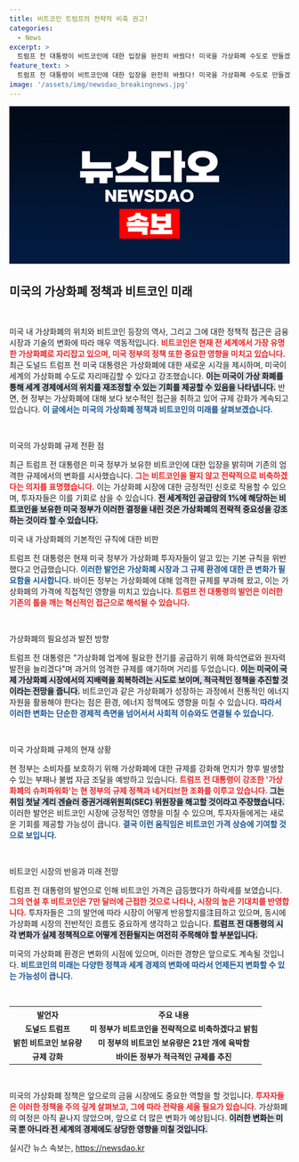 ```yaml
---
title: 비트코인 트럼프의 전략적 비축 권고!
categories:
  - News
excerpt: >
  트럼프 전 대통령이 비트코인에 대한 입장을 완전히 바꿨다! 미국을 가상화폐 수도로 만들겠다며 비트코인 보유 전략을 밝혔다. 이번 발언은 미국의 암호화폐 시장에 큰 파장을 일으킬 전망이다. 클릭하고 자세한 내용을 확인해보세요!
feature_text: >
  트럼프 전 대통령이 비트코인에 대한 입장을 완전히 바꿨다! 미국을 가상화폐 수도로 만들겠다며 비트코인 보유 전략을 밝혔다. 이번 발언은 미국의 암호화폐 시장에 큰 파장을 일으킬 전망이다. 클릭하고 자세한 내용을 확인해보세요!
image: '/assets/img/newsdao_breakingnews.jpg'
---
```


<p><img src="/assets/img/newsdao_breakingnews.jpg" alt="bookingtag 속보" /></p>

<h2 data-ke-size="size26">미국의 가상화폐 정책과 비트코인 미래</h2>

<p data-ke-size="size16">&nbsp;</p>

<p>미국 내 가상화폐의 위치와 비트코인 등장의 역사, 그리고 그에 대한 정책적 접근은 금융 시장과 기술의 변화에 따라 매우 역동적입니다. <b><span style="color: #ee2323;">비트코인은 현재 전 세계에서 가장 유명한 가상화폐로 자리잡고 있으며, 미국 정부의 정책 또한 중요한 영향을 미치고 있습니다.</span></b> 최근 도널드 트럼프 전 미국 대통령은 가상화폐에 대한 새로운 시각을 제시하며, 미국이 세계의 가상화폐 수도로 자리매김할 수 있다고 강조했습니다. <b><span style="background-color: #21538527;">이는 미국이 가상 화폐를 통해 세계 경제에서의 위치를 재조정할 수 있는 기회를 제공할 수 있음을 나타냅니다.</span></b> 반면, 현 정부는 가상화폐에 대해 보다 보수적인 접근을 취하고 있어 규제 강화가 계속되고 있습니다. <b><span style="color: #1a5490;">이 글에서는 미국의 가상화폐 정책과 비트코인의 미래를 살펴보겠습니다.</span></b></p>

<p data-ke-size="size16">&nbsp;</p>

<p>미국의 가상화폐 규제 전환 점</p>

<p>최근 트럼프 전 대통령은 미국 정부가 보유한 비트코인에 대한 입장을 밝히며 기존의 엄격한 규제에서의 변화를 시사했습니다. <b><span style="color: #ee2323;">그는 비트코인을 팔지 않고 전략적으로 비축하겠다는 의지를 표명했습니다.</span></b> 이는 가상화폐 시장에 대한 긍정적인 신호로 작용할 수 있으며, 투자자들은 이를 기회로 삼을 수 있습니다. <b><span style="background-color: #21538527;">전 세계적인 공급량의 1%에 해당하는 비트코인을 보유한 미국 정부가 이러한 결정을 내린 것은 가상화폐의 전략적 중요성을 강조하는 것이라 할 수 있습니다.</span></b> </p>

<p>미국 내 가상화폐의 기본적인 규칙에 대한 비판</p>

<p>트럼프 전 대통령은 현재 미국 정부가 가상화폐 투자자들이 알고 있는 기본 규칙을 위반했다고 언급했습니다. <b><span style="color: #1a5490;">이러한 발언은 가상화폐 시장과 그 규제 환경에 대한 큰 변화가 필요함을 시사합니다.</span></b> 바이든 정부는 가상화폐에 대해 엄격한 규제를 부과해 왔고, 이는 가상화폐의 가격에 직접적인 영향을 미치고 있습니다. <b><span style="color: #ee2323;">트럼프 전 대통령의 발언은 이러한 기존의 틀을 깨는 혁신적인 접근으로 해석될 수 있습니다.</span></b></p>

<p data-ke-size="size16">&nbsp;</p>

<p>가상화폐의 필요성과 발전 방향</p>

<p>트럼프 전 대통령은 "가상화폐 업계에 필요한 전기를 공급하기 위해 화석연료와 원자력 발전을 늘리겠다"며 과거의 엄격한 규제를 얘기하며 거리를 두었습니다. <b><span style="background-color: #21538527;">이는 미국이 국제 가상화폐 시장에서의 지배력을 회복하려는 시도로 보이며, 적극적인 정책을 추진할 것이라는 전망을 줍니다.</span></b> 비트코인과 같은 가상화폐가 성장하는 과정에서 전통적인 에너지 자원을 활용해야 한다는 점은 환경, 에너지 정책에도 영향을 미칠 수 있습니다. <b><span style="color: #1a5490;">따라서 이러한 변화는 단순한 경제적 측면을 넘어서서 사회적 이슈와도 연결될 수 있습니다.</span></b></p>

<p data-ke-size="size16">&nbsp;</p>

<p>미국 가상화폐 규제의 현재 상황</p>

<p>현 정부는 소비자를 보호하기 위해 가상화폐에 대한 규제를 강화해 먼지가 향후 발생할 수 있는 부패나 불법 자금 조달을 예방하고 있습니다. <b><span style="color: #ee2323;">트럼프 전 대통령이 강조한 '가상화폐의 슈퍼파워화'는 현 정부의 규제 정책과 네거티브한 조화를 이루고 있습니다.</span></b> <b><span style="background-color: #21538527;">그는 취임 첫날 게리 겐슬러 증권거래위원회(SEC) 위원장을 해고할 것이라고 주장했습니다.</span></b> 이러한 발언은 비트코인 시장에 긍정적인 영향을 미칠 수 있으며, 투자자들에게는 새로운 기회를 제공할 가능성이 큽니다. <b><span style="color: #1a5490;">결국 이런 움직임은 비트코인 가격 상승에 기여할 것으로 보입니다.</span></b></p>

<p data-ke-size="size16">&nbsp;</p>

<p>비트코인 시장의 반응과 미래 전망</p>

<p>트럼프 전 대통령의 발언으로 인해 비트코인 가격은 급등했다가 하락세를 보였습니다. <b><span style="color: #ee2323;">그의 연설 후 비트코인은 7만 달러에 근접한 것으로 나타나, 시장의 높은 기대치를 반영합니다.</span></b> 투자자들은 그의 발언에 따라 시장이 어떻게 반응할지를注目하고 있으며, 동시에 가상화폐 시장의 전반적인 흐름도 중요하게 생각하고 있습니다. <b><span style="background-color: #21538527;">트럼프 전 대통령의 시각 변화가 실제 정책적으로 어떻게 전환될지는 여전히 주목해야 할 부분입니다.</span></b> </p>

<p>미국의 가상화폐 환경은 변화의 시점에 있으며, 이러한 경향은 앞으로도 계속될 것입니다. <b><span style="color: #1a5490;">비트코인의 미래는 다양한 정책과 세계 경제의 변화에 따라서 언제든지 변화할 수 있는 가능성이 큽니다.</span></b> </p>

<p data-ke-size="size16">&nbsp;</p>

<table style="width: 100%; border-collapse: collapse;">
  <tr>
    <th style="text-align: center; height: 17px;"><b>발언자</b></th>
    <th style="text-align: center; height: 17px;"><b>주요 내용</b></th>
  </tr>
  <tr>
    <td style="text-align: center; height: 17px;"><b>도널드 트럼프</b></td>
    <td style="text-align: center; height: 17px;"><b>미 정부가 비트코인을 전략적으로 비축하겠다고 밝힘</b></td>
  </tr>
  <tr>
    <td style="text-align: center; height: 17px;"><b>밝힌 비트코인 보유량</b></td>
    <td style="text-align: center; height: 17px;"><b>미 정부의 비트코인 보유량은 21만 개에 육박함</b></td>
  </tr>
  <tr>
    <td style="text-align: center; height: 17px;"><b>규제 강화</b></td>
    <td style="text-align: center; height: 17px;"><b>바이든 정부가 적극적인 규제를 추진</b></td>
  </tr>
</table>

<p data-ke-size="size16">&nbsp;</p>

<p>미국의 가상화폐 정책은 앞으로의 금융 시장에도 중요한 역할을 할 것입니다. <b><span style="color: #ee2323;">투자자들은 이러한 정책을 주의 깊게 살펴보고, 그에 따라 전략을 세울 필요가 있습니다.</span></b> 가상화폐의 여정은 아직 끝나지 않았으며, 앞으로 더 많은 변화가 예상됩니다. <b><span style="background-color: #21538527;">이러한 변화는 미국 뿐 아니라 전 세계의 경제에도 상당한 영향을 미칠 것입니다.</span></b></p>
실시간 뉴스 속보는, <a href="https://newsdao.kr" rel="dofollow">https://newsdao.kr</a>


